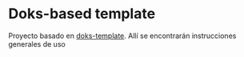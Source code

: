 # Doks-based template

Proyecto basado en [doks-template](https://github.com/bitlogic/doks-template). Allí se encontrarán instrucciones generales de uso
